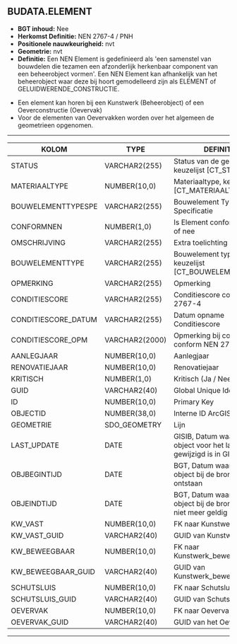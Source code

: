 ﻿## BUDATA.ELEMENT


* __BGT inhoud:__ Nee
* __Herkomst Definitie:__ NEN 2767-4 / PNH
* __Positionele nauwkeurigheid:__ nvt
* __Geometrie:__  nvt
* __Definitie:__ Een NEN Element is gedefinieerd als 'een samenstel van bouwdelen die tezamen een afzonderlijk herkenbaar 
component van een beheerobject vormen'. Een NEN Element kan afhankelijk van het beheerobject waar deze bij hoort
gemodelleerd zijn als ELEMENT of GELUIDWERENDE_CONSTRUCTIE. 

- Een element kan horen bij een Kunstwerk (Beheerobject) of een Oeverconstructie (Oevervak)
- Voor de elementen van Oevervakken worden over het algemeen de geometrieen opgenomen.


***

|KOLOM                               |TYPE              |DEFINITIE|
|------                              |----              |-----    |
|STATUS                              |VARCHAR2(255)     |Status van de gegevens, keuzelijst [CT_STATUS]|
|MATERIAALTYPE                       |NUMBER(10,0)      |Materiaaltype, keuzelijst [CT_MATERIAALTYPE]|
|BOUWELEMENTTYPESPE                  |VARCHAR2(255)     |Bouwelement Type Specificatie|
|CONFORMNEN                          |NUMBER(1,0)       |Is Element conform NEN ja of nee|
|OMSCHRIJVING                        |VARCHAR2(255)     |Extra toelichting|
|BOUWELEMENTTYPE                     |VARCHAR2(255)     |Bouwelement type, keuzelijst [CT_BOUWELEMENT_TYPE]|
|OPMERKING                           |VARCHAR2(255)     |Opmerking|
|CONDITIESCORE                       |VARCHAR2(255)     |Conditiescore conform NEN 2767-4|
|CONDITIESCORE_DATUM                 |VARCHAR2(255)     |Datum opname Conditiescore|
|CONDITIESCORE_OPM                   |VARCHAR2(2000)    |Opmerking bij conditiescore conform NEN 2767-4|
|AANLEGJAAR                          |NUMBER(10,0)      |Aanlegjaar|
|RENOVATIEJAAR                       |NUMBER(10,0)      |Renovatiejaar|
|KRITISCH                            |NUMBER(1,0)       |Kritisch (Ja / Nee)|
|GUID                                |VARCHAR2(40)      |Global Unique Identifier|
|ID                                  |NUMBER(10,0)      |Primary Key|
|OBJECTID                            |NUMBER(38,0)      |Interne ID ArcGIS|
|GEOMETRIE                           |SDO_GEOMETRY      |Lijn|
|LAST_UPDATE                         |DATE              |GISIB, Datum waarop het object voor het laatst gewijzigd is in GISIB|
|OBJBEGINTIJD                        |DATE              |BGT, Datum waarop het object bij de bronhouder is ontstaan|
|OBJEINDTIJD                         |DATE              |BGT, Datum waarop het object bij de bronhouder niet meer geldig is|
|KW_VAST                             |NUMBER(10,0)      |FK naar Kunstwerk_vast|
|KW_VAST_GUID                        |VARCHAR2(40)      |GUID van Kunstwerk_vast|
|KW_BEWEEGBAAR                       |NUMBER(10,0)      |FK naar Kunstwerk_beweegbaar|
|KW_BEWEEGBAAR_GUID                  |VARCHAR2(40)      |GUID van Kunstwerk_beweegbaar|
|SCHUTSLUIS                          |NUMBER(10,0)      |FK naar Schutsluis|
|SCHUTSLUIS_GUID                     |VARCHAR2(40)      |GUID van Schutsluis|
|OEVERVAK                            |NUMBER(10,0)      |FK naar Oevervak|
|OEVERVAK_GUID                       |VARCHAR2(40)      |GUID van het Oevervak|

***


